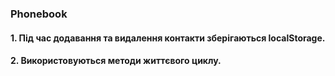 ### Phonebook
#### 1. Під час додавання та видалення контакти зберігаються localStorage.
#### 2. Використовуються методи життєвого циклу.

